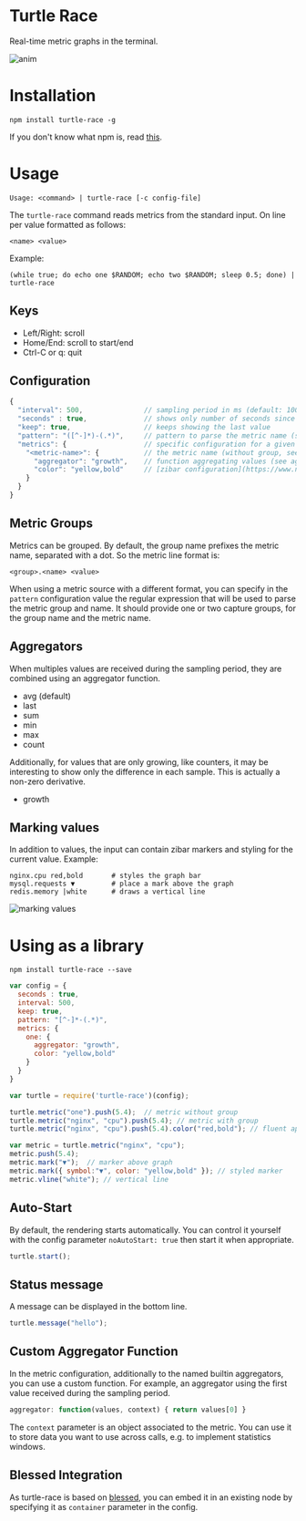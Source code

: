 # Turtle Race
Real-time metric graphs in the terminal.

![anim](https://cloud.githubusercontent.com/assets/692124/12593996/2566ab4e-c474-11e5-8d24-bf0b5da0108f.gif)

# Installation
```
npm install turtle-race -g
```  
If you don't know what npm is, read [this](https://docs.npmjs.com/getting-started/installing-node).

# Usage
```
Usage: <command> | turtle-race [-c config-file]
```  

The `turtle-race` command reads metrics from the standard input. On line per value formatted as follows:

```
<name> <value>
```

Example:
```
(while true; do echo one $RANDOM; echo two $RANDOM; sleep 0.5; done) | turtle-race
```

## Keys

- Left/Right: scroll
- Home/End: scroll to start/end
- Ctrl-C or q: quit

## Configuration

```javascript
{
  "interval": 500,               // sampling period in ms (default: 1000)
  "seconds" : true,              // shows only number of seconds since start
  "keep": true,                  // keeps showing the last value
  "pattern": "([^-]*)-(.*)",     // pattern to parse the metric name (see metric groups below)
  "metrics": {                   // specific configuration for a given metric
    "<metric-name>": {           // the metric name (without group, see below)
      "aggregator": "growth",    // function aggregating values (see aggregators below)
      "color": "yellow,bold"     // [zibar configuration](https://www.npmjs.com/package/zibar#configuration)
    }
  }
}
```

## Metric Groups

Metrics can be grouped. By default, the group name prefixes the metric name, separated with a dot. So the metric line format is:

```
<group>.<name> <value>
```

When using a metric source with a different format, you can specify in the `pattern` configuration value the regular expression that will be used to parse the metric group and name. It should provide one or two capture groups, for the group name and the metric name.

## Aggregators

When multiples values are received during the sampling period, they are combined using an aggregator function.

- avg (default)
- last
- sum
- min
- max
- count

Additionally, for values that are only growing, like counters, it may be interesting to show only the difference in each sample. This is actually a non-zero derivative.

- growth

## Marking values

In addition to values, the input can contain zibar markers and styling for the current value. Example:

```
nginx.cpu red,bold       # styles the graph bar  
mysql.requests ▼         # place a mark above the graph
redis.memory |white      # draws a vertical line
```

![marking values](https://cloud.githubusercontent.com/assets/692124/12594246/6756e784-c475-11e5-8ae6-017969efb82c.png)

# Using as a library

```
npm install turtle-race --save
```

```javascript
var config = {
  seconds : true,
  interval: 500,
  keep: true,
  pattern: "[^-]*-(.*)",
  metrics: {
    one: {
      aggregator: "growth",
      color: "yellow,bold"
    }
  }
}

var turtle = require('turtle-race')(config);

turtle.metric("one").push(5.4);  // metric without group
turtle.metric("nginx", "cpu").push(5.4); // metric with group
turtle.metric("nginx", "cpu").push(5.4).color("red,bold"); // fluent api

var metric = turtle.metric("nginx", "cpu");
metric.push(5.4);
metric.mark("▼");  // marker above graph
metric.mark({ symbol:"▼", color: "yellow,bold" }); // styled marker
metric.vline("white"); // vertical line
```

## Auto-Start
By default, the rendering starts automatically. You can control it yourself with the config parameter `noAutoStart: true` then start it when appropriate.

```javascript
turtle.start();
```

## Status message
A message can be displayed in the bottom line.

```javascript
turtle.message("hello");
```

## Custom Aggregator Function

In the metric configuration, additionally to the named builtin aggregators, you can use a custom function. For example, an aggregator using the first value received during the sampling period.

```javascript
aggregator: function(values, context) { return values[0] }
```

The `context` parameter is an object associated to the metric. You can use it to store data you want to use across calls, e.g. to implement statistics windows.

## Blessed Integration
As turtle-race is based on [blessed](https://www.npmjs.com/package/blessed), you can embed it in an existing node by specifying it as `container` parameter in the config.
